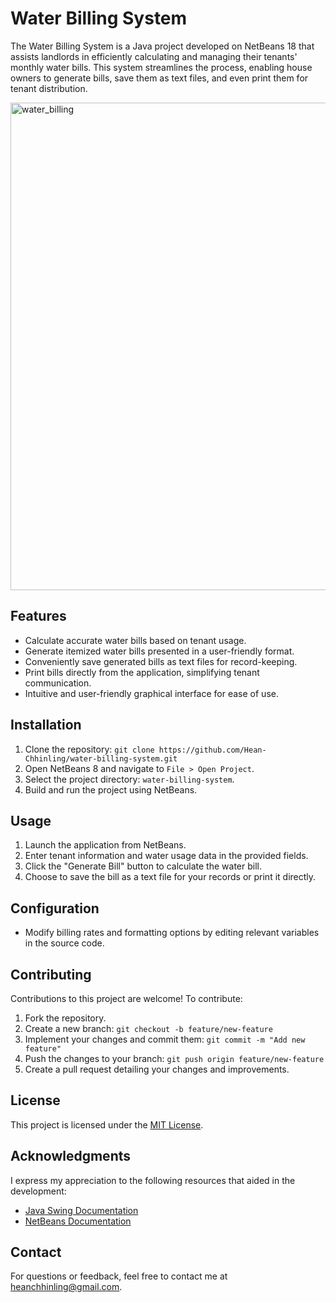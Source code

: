 # Water Billing System

The Water Billing System is a Java project developed on NetBeans 18 that assists landlords in efficiently calculating and managing their tenants' monthly water bills. This system streamlines the process, enabling house owners to generate bills, save them as text files, and even print them for tenant distribution.

<img width="780" alt="water_billing" src="https://github.com/Hean-Chhinling/Water_Billing_System/assets/92643868/f91d01bc-eb94-40e7-875d-970abf0f31c2">



## Features

- Calculate accurate water bills based on tenant usage.
- Generate itemized water bills presented in a user-friendly format.
- Conveniently save generated bills as text files for record-keeping.
- Print bills directly from the application, simplifying tenant communication.
- Intuitive and user-friendly graphical interface for ease of use.

## Installation

1. Clone the repository: `git clone https://github.com/Hean-Chhinling/water-billing-system.git`
2. Open NetBeans 8 and navigate to `File > Open Project`.
3. Select the project directory: `water-billing-system`.
4. Build and run the project using NetBeans.

## Usage

1. Launch the application from NetBeans.
2. Enter tenant information and water usage data in the provided fields.
3. Click the "Generate Bill" button to calculate the water bill.
4. Choose to save the bill as a text file for your records or print it directly.

## Configuration

- Modify billing rates and formatting options by editing relevant variables in the source code.

## Contributing

Contributions to this project are welcome! To contribute:

1. Fork the repository.
2. Create a new branch: `git checkout -b feature/new-feature`
3. Implement your changes and commit them: `git commit -m "Add new feature"`
4. Push the changes to your branch: `git push origin feature/new-feature`
5. Create a pull request detailing your changes and improvements.

## License

This project is licensed under the [MIT License](LICENSE).

## Acknowledgments

I express my appreciation to the following resources that aided in the development:

- [Java Swing Documentation](https://docs.oracle.com/javase/8/docs/api/javax/swing/package-summary.html)
- [NetBeans Documentation](https://netbeans.apache.org/documentation/index.html)

## Contact

For questions or feedback, feel free to contact me at heanchhinling@gmail.com.

